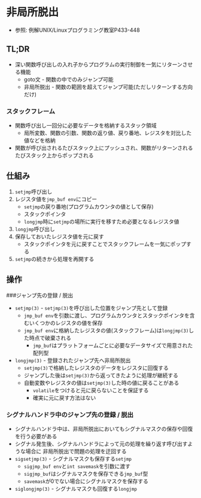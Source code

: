 # 非局所脱出
- 参照: 例解UNIX/Linuxプログラミング教室P433-448

## TL;DR
- 深い関数呼び出しの入れ子からプログラムの実行制御を一気にリターンさせる機能
  - goto文     - 関数の中でのみジャンプ可能
  - 非局所脱出 - 関数の範囲を超えてジャンプ可能(ただしリターンする方向だけ)

### スタックフレーム
- 関数呼び出し一回分に必要なデータを格納するスタック領域
  - 局所変数、関数の引数、関数の返り値、戻り番地、レジスタを対比した値などを格納
- 関数が呼び出されるたびスタック上にプッシュされ、関数がリターンされるたびスタック上からポップされる

## 仕組み
1. `setjmp`呼び出し
2. レジスタ値を`jmp_buf env`にコピー
    - `setjmp`の戻り番地(プログラムカウンタの値として保存)
    - スタックポインタ
    - `longjmp`時に`setjmp`の場所に実行を移すため必要となるレジスタ値
3. `longjmp`呼び出し
4. 保存しておいたレジスタ値を元に戻す
    - スタックポインタを元に戻すことでスタックフレームを一気にポップする
5. `setjmp`の続きから処理を再開する

## 操作
###ジャンプ先の登録 / 脱出
- `setjmp(3)` - `setjmp(3)`を呼び出した位置をジャンプ先として登録
  - `jmp_buf env`を引数に渡し、プログラムカウンタとスタックポインタを含むいくつかのレジスタの値を保存
  - `jmp_buf env`に格納したレジスタの値(スタックフレーム)は`longjmp(3)`した時点で破棄される
    - `jmp_buf`はプラットフォームごとに必要なデータサイズで用意された配列型
- `longjmp(3)` - 登録されたジャンプ先へ非局所脱出
  - `setjmp(3)`で格納したレジスタのデータをレジスタに回復する
  - ジャンプした後は`setjmp(3)`から返ってきたように処理が継続する
  - 自動変数やレジスタの値は`setjmp(3)`した時の値に戻ることがある
    - `volatile`をつけると元に戻らないことを保証する
    - 確実に元に戻す方法はない

### シグナルハンドラ中のジャンプ先の登録 / 脱出
- シグナルハンドラ中は、非局所脱出においてもシグナルマスクの保存や回復を行う必要がある
- シグナル発生後、シグナルハンドラによって元の処理を繰り返す呼び出すような場合に
  非局所脱出で問題の処理を迂回する
- `sigsetjmp(3)`  - シグナルマスクも保存する`setjmp`
  - `sigjmp_buf env`と`int savemask`を引数に渡す
  - `sigjmp_buf`はシグナルマスクを保存できる`jmp_buf`型
  - `savemask`が0でない場合にシグナルマスクを保存する
- `siglongjmp(3)` - シグナルマスクも回復する`longjmp`
